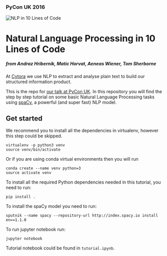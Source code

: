### PyCon UK 2016 
![NLP in 10 Lines of Code](http://i.imgur.com/TuusTAm.png)
# Natural Language Processing in 10 Lines of Code
##### from Andraz Hribernik, Matic Horvat, Aeneas Wiener, Tom Sherborne

At [Cytora](www.cytora.com) we use NLP to extract and analyse plain text to build our structured information product.

This is the repo for [our talk at PyCon UK](http://2016.pyconuk.org/workshops/natural-language-processing-in-10-lines-of-code/).
In this repository you will find the step by step tutorial on some basic Natural Language Processing tasks using [spaCy](http://spacy.io/),
a powerful (and super fast) NLP model.

## Get started
We recommend you to install all the dependencies in virtualenv, however this step could be skipped.

    virtualenv -p python3 venv
    source venv/bin/activate

Or if you are using conda virtual environments then you will run

	conda create --name venv python=3
	source activate venv

To install all the required Python dependencies needed in this tutorial, you need to run:

    pip install .

To install the spaCy model you need to run:

    sputnik --name spacy --repository-url http://index.spacy.io install en==1.1.0

To run jupyter notebook run:

    jupyter notebook

Tutorial notebook could be found in `tutorial.ipynb`.